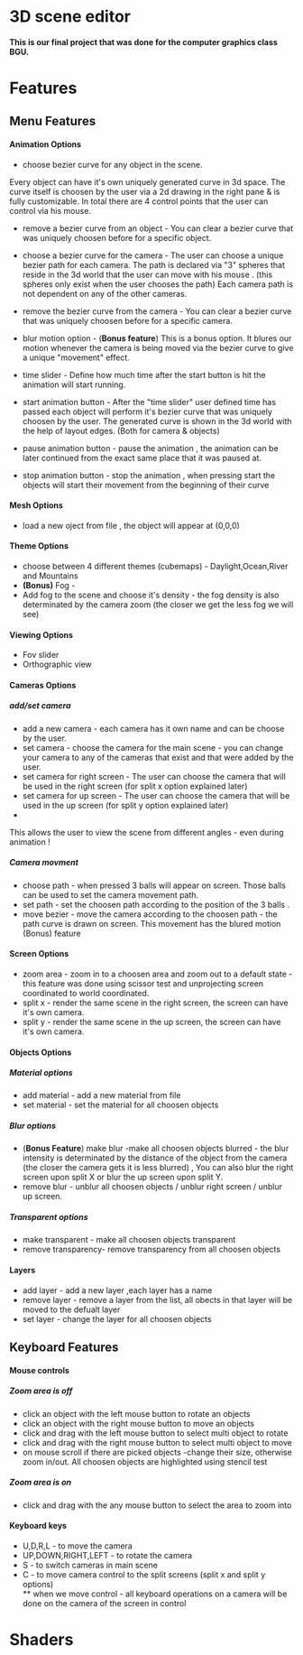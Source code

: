 # 3D scene editor
#### This is our final project that was done for the computer graphics class BGU.

# Features

## Menu Features
#### Animation  Options

- choose bezier curve for any object in the scene. 

Every object can have it's own uniquely generated curve in 3d space. The curve itself is choosen by the user via a 2d drawing in the right pane & is fully customizable. 
In total there are 4 control points that the user can control via his mouse.

- remove a bezier curve from an object - 
You can clear a bezier curve that was uniquely choosen before for a specific object.

- choose a bezier curve for the camera -
The user can choose a unique bezier path for each camera. The path is declared via "3" spheres that reside in the 3d world that the user can move with his mouse .  (this spheres only exist when the user chooses the path)
Each camera path is not dependent on any of the other cameras.

- remove the bezier curve from the camera - 
You can clear a bezier curve that was uniquely choosen before for a specific camera.

- blur motion option -  (**Bonus feature**)
This is a bonus option. It blures our motion whenever the camera is being moved via the bezier curve to give a unique "movement" effect.

- time slider -
Define how much time after the start button is hit the animation will start running.

- start animation button - After the "time slider" user defined time has passed each object will perform it's bezier curve that was uniquely choosen by the user.
The generated curve is shown in the 3d world with the help of layout edges.  (Both for camera & objects)

- pause animation button - pause the animation , the animation can be later continued from the exact same place that it was paused at.

- stop animation button - stop the animation , when pressing start the objects will start their movement from the beginning of their curve

#### Mesh Options
- load a new oject from file , the object will appear at (0,0,0)
#### Theme Options
- choose between 4 different themes (cubemaps) - Daylight,Ocean,River and Mountains
- **(Bonus)** Fog - 
- Add fog to the scene and choose it's density - the fog density is also determinated by the camera zoom (the closer we get the less fog we will see)

#### Viewing Options
- Fov slider 
- Orthographic view 
#### Cameras Options
##### add/set camera
- add a new camera - each camera has it own name and can be choose by the user.
- set camera - choose the camera for the main scene - you can change your camera to any of the cameras that exist and that were added by the user. 
- set camera for right screen - The user can choose the camera that will be used in the right screen  (for split x option explained later)  
- set camera for up screen -  The user can choose the camera that will be used in the up screen  (for split y option explained later)  
- 
This allows the user to view the scene from different angles - even during animation !
##### Camera movment
- choose path - when pressed 3 balls will appear on screen. Those balls can be used to set the camera movement path.
- set path - set the choosen path according to the position of the 3 balls .
- move bezier - move the camera according to the choosen path - the path curve is drawn on screen. This movement has the blured motion (Bonus) feature
#### Screen Options
- zoom area - zoom in to a choosen area and zoom out to a default state - this feature was done using scissor test and unprojecting screen coordinated to world coordinated.
- split x - render the same scene in the right screen, the screen can have it's own camera. 
- split y -  render the same scene in the up screen, the screen can have it's own camera.
#### Objects Options
##### Material options
- add material - add a new material from file 
- set material - set the material for all choosen objects
##### Blur options
- (**Bonus Feature**) make blur -make all choosen objects blurred - the blur intensity is determinated by the distance of the object from the camera (the closer the camera gets it is less blurred) , You can also blur the right screen upon split X or blur the up screen upon split Y.
- remove blur - unblur all choosen objects / unblur right screen / unblur up screen.
##### Transparent options
- make transparent - make all choosen objects transparent
- remove transparency- remove transparency from all choosen objects
#### Layers
- add layer - add a new layer ,each layer has a name 
- remove layer - remove a layer from the list, all obects in that layer will be moved to the defualt layer 
- set layer - change the layer for all choosen objects

## Keyboard Features
#### Mouse controls
##### Zoom area is off
- click an object with the left mouse button to rotate an objects
- click an object with the right mouse button to move an objects
- click and drag with the left mouse button to select multi object to rotate
- click and drag with the right mouse button to select multi object to move
- on mouse scroll if there are picked objects -change their size, otherwise zoom in/out.
All choosen objects are highlighted using stencil test
##### Zoom area is on
- click and drag with the any mouse button to select the area to zoom into
#### Keyboard keys
- U,D,R,L - to move the camera 
- UP,DOWN,RIGHT,LEFT - to rotate the camera
- S - to switch cameras in main scene
- C - to move camera control to the split screens (split x and split y options)  
** when we move control - all keyboard operations on a camera will be done on the camera of the screen in control 

# Shaders












